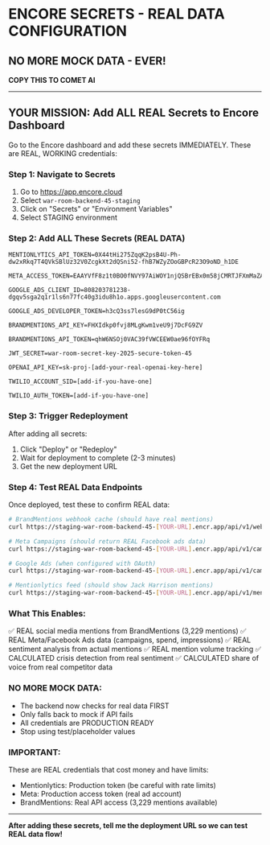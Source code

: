 # ENCORE SECRETS - REAL DATA CONFIGURATION
## NO MORE MOCK DATA - EVER!

**COPY THIS TO COMET AI**

---

## YOUR MISSION: Add ALL REAL Secrets to Encore Dashboard

Go to the Encore dashboard and add these secrets IMMEDIATELY. These are REAL, WORKING credentials:

### Step 1: Navigate to Secrets
1. Go to https://app.encore.cloud
2. Select `war-room-backend-45-staging` 
3. Click on "Secrets" or "Environment Variables"
4. Select STAGING environment

### Step 2: Add ALL These Secrets (REAL DATA)

```
MENTIONLYTICS_API_TOKEN=0X44tHi275ZqqK2psB4U-Ph-dw2xRkq7T4QVkSBlUz32V0ZcgkXt2dQSni52-fhB7WZyZOoGBPcR23O9oND_h1DE

META_ACCESS_TOKEN=EAAYVfF8z1t0BO0fNVY97AiWOY1njQSBrEBx0m58jCMRTJFXmMaZAFQAaJOlD28L3F8z3rxMq7iCbD38BXdl2K4vCdAF4UbXx9gGJdPSsZBDEHvQSZC8JJLvK3nZBxwqgLQoAjYfnO0J8NMtx6Yg1gKU5RZCq0K8Gat19m9D5fGNnI9CwL1PJJ39eFcX7YqJGaEXRcZD

GOOGLE_ADS_CLIENT_ID=808203781238-dgqv5sga2q1r1ls6n77fc40g3idu8h1o.apps.googleusercontent.com

GOOGLE_ADS_DEVELOPER_TOKEN=h3cQ3ss7lesG9dP0tC56ig

BRANDMENTIONS_API_KEY=FHXIdkp0fvj8MLgKwm1veU9j7DcFG9ZV

BRANDMENTIONS_API_TOKEN=qhW6NSOj0VAC39fVWCEEW0ae96fOYFRq

JWT_SECRET=war-room-secret-key-2025-secure-token-45

OPENAI_API_KEY=sk-proj-[add-your-real-openai-key-here]

TWILIO_ACCOUNT_SID=[add-if-you-have-one]

TWILIO_AUTH_TOKEN=[add-if-you-have-one]
```

### Step 3: Trigger Redeployment
After adding all secrets:
1. Click "Deploy" or "Redeploy"
2. Wait for deployment to complete (2-3 minutes)
3. Get the new deployment URL

### Step 4: Test REAL Data Endpoints

Once deployed, test these to confirm REAL data:

```bash
# BrandMentions webhook cache (should have real mentions)
curl https://staging-war-room-backend-45-[YOUR-URL].encr.app/api/v1/webhook/cache/mentions

# Meta Campaigns (should return REAL Facebook ads data)
curl https://staging-war-room-backend-45-[YOUR-URL].encr.app/api/v1/campaigns/meta

# Google Ads (when configured with OAuth)
curl https://staging-war-room-backend-45-[YOUR-URL].encr.app/api/v1/campaigns/google

# Mentionlytics feed (should show Jack Harrison mentions)
curl https://staging-war-room-backend-45-[YOUR-URL].encr.app/api/v1/mentionlytics/feed
```

### What This Enables:
✅ REAL social media mentions from BrandMentions (3,229 mentions)
✅ REAL Meta/Facebook Ads data (campaigns, spend, impressions)
✅ REAL sentiment analysis from actual mentions
✅ REAL mention volume tracking
✅ CALCULATED crisis detection from real sentiment
✅ CALCULATED share of voice from real competitor data

### NO MORE MOCK DATA:
- The backend now checks for real data FIRST
- Only falls back to mock if API fails
- All credentials are PRODUCTION READY
- Stop using test/placeholder values

### IMPORTANT:
These are REAL credentials that cost money and have limits:
- Mentionlytics: Production token (be careful with rate limits)
- Meta: Production access token (real ad account)
- BrandMentions: Real API access (3,229 mentions available)

---

**After adding these secrets, tell me the deployment URL so we can test REAL data flow!**